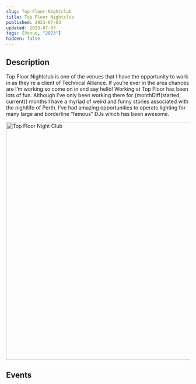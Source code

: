 ```yaml
---
slug: Top-Floor-Nightclub
title: Top Floor Nightclub
published: 2023-07-03
updated: 2023-07-03
tags: [Venue, "2023"]
hidden: false
---
```


<script>
  import BostonSwitch from "./Boston-Switch.webp?w=500;700;900;1200;1600&avif&srcset"
  import TheMovingStills from "./The-Moving-Stills.webp?w=500;700;900;1200;1600&avif&srcset"
  import BarbieNight from "./Barbie-Night.webp?w=500;700;900;1200;1600&avif&srcset"
  import Foolish2000 from "./Foolish-2000-RNB.webp?w=500;700;900;1200;1600&avif&srcset"
  import MagicMike from "./Magic-Mike.webp?w=500;700;900;1200;1600&avif&srcset"

  import TopFloor from "./Top-Floor.jpg?w=500;700;900;1200;1600&avif&srcset"

  import EventGrid from "$components/atoms/EventGrid.svelte"
  import EventItem from "$components/atoms/EventItem.svelte"

  import { monthDiff } from "$lib/utils";

  let started = new Date("March 1, 2023");
  let current = new Date(Date.now())
</script>

## Description

Top Floor Nightclub is one of the venues that I have the opportunity to work in as they're a client of Technical Alliance. If you’re ever in the area chances are I’m working so come on in and say hello! Working at Top Floor has been lots of fun. Although I’ve only been working there for {monthDiff(started, current)} months I have a myriad of weird and funny stories associated with the nightlife of Perth. I’ve had amazing opportunities to operate lighting for many large and borderline “famous” DJs which has been awesome.

<img srcset={TopFloor} alt="Top Floor Night Club" width="650" />

## Events

<EventGrid>
  <EventItem title="Boston Switch" description="I also get to operate lighting for Boston Switch on his Paper Rain Tour when he comes to Top Floor!" handle="bostonswitch" image="{BostonSwitch}" />
  <EventItem title="The Moving Stills" description="I also get to mix FOH audio for The Moving Stills Westside Tour at Top Floor!" handle="themovingstills" image="{TheMovingStills}" />
  <EventItem title="Barbie Night" description="For the barbie night I had the opportunity to operate lighting for the wonderful DJ Rog!" handle="djrog1998" image={BarbieNight} />
  <EventItem title="Foolish Party" description="For the Foolish party I had the opportunity to operate lighting for Aus #1 HipHop and R&B DJ Nino Brown!" handle="dj_ninobrown" image="{Foolish2000}"/>
  <EventItem title="Magic Mike" description="I've also had the opportunity to operate lighting for a couple of Magic Mike shows!" handle="topshelfentertainment" image="{MagicMike}" />
</EventGrid>

<br>
